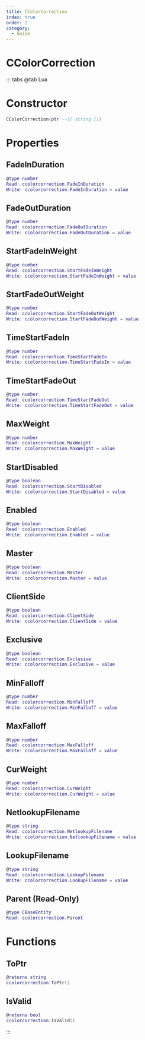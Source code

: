 ```yaml
---
title: CColorCorrection
index: true
order: 2
category:
  - Guide
---
```


# CColorCorrection

::: tabs
@tab Lua
# Constructor
```lua
CColorCorrection(ptr --[[ string ]])
```
# Properties
## FadeInDuration 
```lua
@type number
Read: ccolorcorrection.FadeInDuration
Write: ccolorcorrection.FadeInDuration = value
```
## FadeOutDuration 
```lua
@type number
Read: ccolorcorrection.FadeOutDuration
Write: ccolorcorrection.FadeOutDuration = value
```
## StartFadeInWeight 
```lua
@type number
Read: ccolorcorrection.StartFadeInWeight
Write: ccolorcorrection.StartFadeInWeight = value
```
## StartFadeOutWeight 
```lua
@type number
Read: ccolorcorrection.StartFadeOutWeight
Write: ccolorcorrection.StartFadeOutWeight = value
```
## TimeStartFadeIn 
```lua
@type number
Read: ccolorcorrection.TimeStartFadeIn
Write: ccolorcorrection.TimeStartFadeIn = value
```
## TimeStartFadeOut 
```lua
@type number
Read: ccolorcorrection.TimeStartFadeOut
Write: ccolorcorrection.TimeStartFadeOut = value
```
## MaxWeight 
```lua
@type number
Read: ccolorcorrection.MaxWeight
Write: ccolorcorrection.MaxWeight = value
```
## StartDisabled 
```lua
@type boolean
Read: ccolorcorrection.StartDisabled
Write: ccolorcorrection.StartDisabled = value
```
## Enabled 
```lua
@type boolean
Read: ccolorcorrection.Enabled
Write: ccolorcorrection.Enabled = value
```
## Master 
```lua
@type boolean
Read: ccolorcorrection.Master
Write: ccolorcorrection.Master = value
```
## ClientSide 
```lua
@type boolean
Read: ccolorcorrection.ClientSide
Write: ccolorcorrection.ClientSide = value
```
## Exclusive 
```lua
@type boolean
Read: ccolorcorrection.Exclusive
Write: ccolorcorrection.Exclusive = value
```
## MinFalloff 
```lua
@type number
Read: ccolorcorrection.MinFalloff
Write: ccolorcorrection.MinFalloff = value
```
## MaxFalloff 
```lua
@type number
Read: ccolorcorrection.MaxFalloff
Write: ccolorcorrection.MaxFalloff = value
```
## CurWeight 
```lua
@type number
Read: ccolorcorrection.CurWeight
Write: ccolorcorrection.CurWeight = value
```
## NetlookupFilename 
```lua
@type string
Read: ccolorcorrection.NetlookupFilename
Write: ccolorcorrection.NetlookupFilename = value
```
## LookupFilename 
```lua
@type string
Read: ccolorcorrection.LookupFilename
Write: ccolorcorrection.LookupFilename = value
```
## Parent (Read-Only)
```lua
@type CBaseEntity
Read: ccolorcorrection.Parent
```
# Functions
## ToPtr
```lua
@returns string
ccolorcorrection:ToPtr()
```
## IsValid
```lua
@returns bool
ccolorcorrection:IsValid()
```

:::